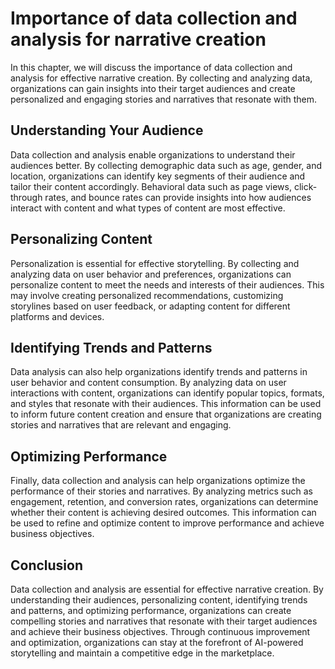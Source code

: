 Importance of data collection and analysis for narrative creation
====================================================================================================================================

In this chapter, we will discuss the importance of data collection and analysis for effective narrative creation. By collecting and analyzing data, organizations can gain insights into their target audiences and create personalized and engaging stories and narratives that resonate with them.

Understanding Your Audience
---------------------------

Data collection and analysis enable organizations to understand their audiences better. By collecting demographic data such as age, gender, and location, organizations can identify key segments of their audience and tailor their content accordingly. Behavioral data such as page views, click-through rates, and bounce rates can provide insights into how audiences interact with content and what types of content are most effective.

Personalizing Content
---------------------

Personalization is essential for effective storytelling. By collecting and analyzing data on user behavior and preferences, organizations can personalize content to meet the needs and interests of their audiences. This may involve creating personalized recommendations, customizing storylines based on user feedback, or adapting content for different platforms and devices.

Identifying Trends and Patterns
-------------------------------

Data analysis can also help organizations identify trends and patterns in user behavior and content consumption. By analyzing data on user interactions with content, organizations can identify popular topics, formats, and styles that resonate with their audiences. This information can be used to inform future content creation and ensure that organizations are creating stories and narratives that are relevant and engaging.

Optimizing Performance
----------------------

Finally, data collection and analysis can help organizations optimize the performance of their stories and narratives. By analyzing metrics such as engagement, retention, and conversion rates, organizations can determine whether their content is achieving desired outcomes. This information can be used to refine and optimize content to improve performance and achieve business objectives.

Conclusion
----------

Data collection and analysis are essential for effective narrative creation. By understanding their audiences, personalizing content, identifying trends and patterns, and optimizing performance, organizations can create compelling stories and narratives that resonate with their target audiences and achieve their business objectives. Through continuous improvement and optimization, organizations can stay at the forefront of AI-powered storytelling and maintain a competitive edge in the marketplace.
